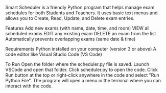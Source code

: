 Smart Scheduler is a friendly Python program that helps manage exam schedules for both Students and Teachers.
It uses basic text menus and allows you to Create, Read, Update, and Delete exam entries.

Features
Add new exams (with name, date, time, and room)
VIEW all scheduled exams
EDIT any existing exam
DELETE an exam from the list
Automatically prevents overlapping exams (same date & time)

Requirements
Python installed on your computer (version 3 or above)
A code editor like Visual Studio Code (VS Code)

To Run
Open the folder where the scheduler.py file is saved.
Launch VSCode and open that folder.
Click scheduler.py to open the code.
Click Run button at the top or right-click anywhere in the code and select "Run Python File".
The program will open a menu in the terminal where you can interact with the code.

